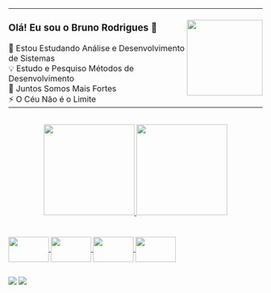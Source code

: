 <table align="center" border="0" cellspacing="0" cellpadding="0">
<tr>
  <td style="padding: 0;">
    <h3>Olá! Eu sou o Bruno Rodrigues 👋</h3>
    <ul style="list-style-type: none; margin: 0; padding: 0; text-align: left;">
      <li>🌱 Estou Estudando Análise e Desenvolvimento de Sistemas</li>
      <li>💡 Estudo e Pesquiso Métodos de Desenvolvimento</li>
      <li>👯 Juntos Somos Mais Fortes</li>
      <li>⚡ O Céu Não é o Limite</li>
    </ul>
  </td>
  <td align="center" style="padding: 0;">
    <img src="https://user-images.githubusercontent.com/74038190/212749726-d36b8253-74bb-4509-870d-e29ed3b8ff4a.gif" height="150">
  </td>
</tr>
</table>






<br>

<div align="center">
  <a href="https://github.com/LuizReinoso">
  <img height="180em" src="https://github-readme-stats.vercel.app/api?username=LuizReinoso&show_icons=true&theme=tokyonight&include_all_commits=true&count_private=true"/>
  <img height="180em" src="https://github-readme-stats.vercel.app/api/top-langs/?username=LuizReinoso&layout=compact&langs_count=7&theme=tokyonight"/>
</div>


###


<div style="display: inline_block"><br>
  <img align="center"  height="50" width="80" <img src="https://cdn.jsdelivr.net/gh/devicons/devicon/icons/html5/html5-plain-wordmark.svg" />
  <img align="center"  height="50" width="80" src="https://cdn.jsdelivr.net/gh/devicons/devicon/icons/css3/css3-plain-wordmark.svg" />
  <img align="center"  height="50" width="80" <img src="https://cdn.jsdelivr.net/gh/devicons/devicon/icons/cplusplus/cplusplus-original.svg" />
  <img align="center"  height="50" width="80" src="https://cdn.jsdelivr.net/gh/devicons/devicon/icons/java/java-original-wordmark.svg" />
</div>  

   ##
  
<div>
<a href="https://www.linkedin.com/in/bruno-rodrigues-ba25b6209/" target="_blank"><img src="https://img.shields.io/badge/-LinkedIn-%230077B5?style=for-the-badge&logo=linkedin&logoColor=white" target="_blank"></a>  
 <a href = "mailto:brunoluiz_28@hotmail.com"><img src="https://img.shields.io/badge/-Gmail-%23333?style=for-the-badge&logo=gmail&logoColor=white" target="_blank"></a>
 
  </div>  

